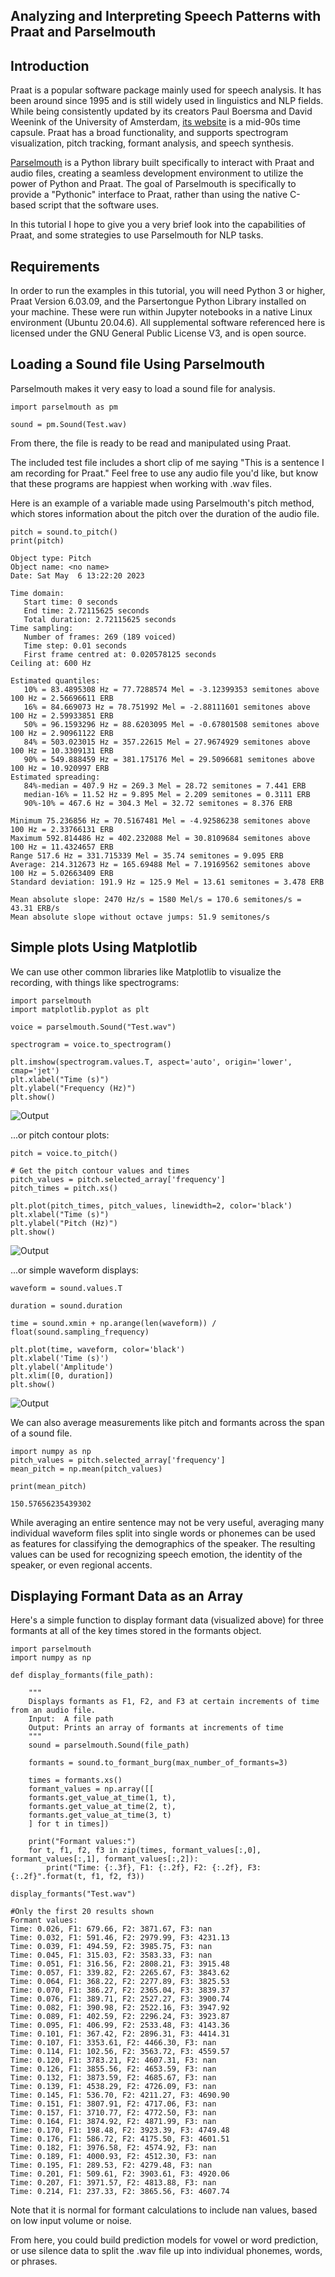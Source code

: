 ## Analyzing and Interpreting Speech Patterns with Praat and Parselmouth

## Introduction
Praat is a popular software package mainly used for speech analysis. It has been around since 1995 and is still widely used in linguistics and NLP fields. While being consistently updated by its creators Paul Boersma and David Weenink of the University of Amsterdam, [its website](https://www.fon.hum.uva.nl/praat/) is a mid-90s time capsule. Praat has a broad functionality, and supports spectrogram visualization, pitch tracking, formant analysis, and speech synthesis.

[Parselmouth](https://parselmouth.readthedocs.io/en/stable/) is a Python library built specifically to interact with Praat and audio files, creating a seamless development environment to utilize the power of Python and Praat. The goal of Parselmouth is specifically to provide a "Pythonic" interface to Praat, rather than using the native C-based script that the software uses. 

In this tutorial I hope to give you a very brief look into the capabilities of Praat, and some strategies to use Parselmouth for NLP tasks.

## Requirements
In order to run the examples in this tutorial, you will need Python 3 or higher, Praat Version 6.03.09, and the Parsertongue Python Library installed on your machine. These were run within Jupyter notebooks in a native Linux environment (Ubuntu 20.04.6). All supplemental software referenced here is licensed under the GNU General Public License V3, and is open source. 

## Loading a Sound file Using Parselmouth
Parselmouth makes it very easy to load a sound file for analysis.

``` 
import parselmouth as pm

sound = pm.Sound(Test.wav) 
```
From there, the file is ready to be read and manipulated using Praat.

The included test file includes a short clip of me saying "This is a sentence I am recording for Praat." Feel free to use any audio file you'd like, but know that these programs are happiest when working with .wav files.

Here is an example of a variable made using Parselmouth's pitch method, which stores information about the pitch over the duration of the audio file.
```
pitch = sound.to_pitch()
print(pitch)
```
```
Object type: Pitch
Object name: <no name>
Date: Sat May  6 13:22:20 2023

Time domain:
   Start time: 0 seconds
   End time: 2.72115625 seconds
   Total duration: 2.72115625 seconds
Time sampling:
   Number of frames: 269 (189 voiced)
   Time step: 0.01 seconds
   First frame centred at: 0.020578125 seconds
Ceiling at: 600 Hz

Estimated quantiles:
   10% = 83.4895308 Hz = 77.7288574 Mel = -3.12399353 semitones above 100 Hz = 2.56696611 ERB
   16% = 84.669073 Hz = 78.751992 Mel = -2.88111601 semitones above 100 Hz = 2.59933851 ERB
   50% = 96.1593296 Hz = 88.6203095 Mel = -0.67801508 semitones above 100 Hz = 2.90961122 ERB
   84% = 503.023015 Hz = 357.22615 Mel = 27.9674929 semitones above 100 Hz = 10.3309131 ERB
   90% = 549.888459 Hz = 381.175176 Mel = 29.5096681 semitones above 100 Hz = 10.920997 ERB
Estimated spreading:
   84%-median = 407.9 Hz = 269.3 Mel = 28.72 semitones = 7.441 ERB
   median-16% = 11.52 Hz = 9.895 Mel = 2.209 semitones = 0.3111 ERB
   90%-10% = 467.6 Hz = 304.3 Mel = 32.72 semitones = 8.376 ERB

Minimum 75.236856 Hz = 70.5167481 Mel = -4.92586238 semitones above 100 Hz = 2.33766131 ERB
Maximum 592.814486 Hz = 402.232088 Mel = 30.8109684 semitones above 100 Hz = 11.4324657 ERB
Range 517.6 Hz = 331.715339 Mel = 35.74 semitones = 9.095 ERB
Average: 214.312673 Hz = 165.69488 Mel = 7.19169562 semitones above 100 Hz = 5.02663409 ERB
Standard deviation: 191.9 Hz = 125.9 Mel = 13.61 semitones = 3.478 ERB

Mean absolute slope: 2470 Hz/s = 1580 Mel/s = 170.6 semitones/s = 43.31 ERB/s
Mean absolute slope without octave jumps: 51.9 semitones/s
```
## Simple plots Using Matplotlib

We can use other common libraries like Matplotlib to visualize the recording, with things like spectrograms:
```
import parselmouth
import matplotlib.pyplot as plt

voice = parselmouth.Sound("Test.wav")

spectrogram = voice.to_spectrogram()

plt.imshow(spectrogram.values.T, aspect='auto', origin='lower', cmap='jet')
plt.xlabel("Time (s)")
plt.ylabel("Frequency (Hz)")
plt.show()
```
![Output](https://raw.githubusercontent.com/vinicelli/vinicelli.github.io/main/Spectrogram.png)

...or pitch contour plots:
```
pitch = voice.to_pitch()

# Get the pitch contour values and times
pitch_values = pitch.selected_array['frequency']
pitch_times = pitch.xs()

plt.plot(pitch_times, pitch_values, linewidth=2, color='black')
plt.xlabel("Time (s)")
plt.ylabel("Pitch (Hz)")
plt.show()
```
![Output](https://raw.githubusercontent.com/vinicelli/vinicelli.github.io/main/Pitch_Contour.png)

...or simple waveform displays:
```
waveform = sound.values.T

duration = sound.duration

time = sound.xmin + np.arange(len(waveform)) / float(sound.sampling_frequency)

plt.plot(time, waveform, color='black')
plt.xlabel('Time (s)')
plt.ylabel('Amplitude')
plt.xlim([0, duration])
plt.show()
```
![Output](https://raw.githubusercontent.com/vinicelli/vinicelli.github.io/main/Waveform.png)

We can also average measurements like pitch and formants across the span of a sound file. 
```
import numpy as np
pitch_values = pitch.selected_array['frequency']
mean_pitch = np.mean(pitch_values)

print(mean_pitch)
```
```
150.57656235439302
```
While averaging an entire sentence may not be very useful, averaging many individual waveform files split into single words or phonemes can be used as features for classifying the demographics of the speaker. The resulting values can be used for recognizing speech emotion, the identity of the speaker, or even regional accents.

## Displaying Formant Data as an Array
Here's a simple function to display formant data (visualized above) for  three formants at all of the key times stored in the formants object.
```
import parselmouth
import numpy as np

def display_formants(file_path):

    """
    Displays formants as F1, F2, and F3 at certain increments of time from an audio file.
    Input:  A file path
    Output: Prints an array of formants at increments of time
    """
    sound = parselmouth.Sound(file_path)

    formants = sound.to_formant_burg(max_number_of_formants=3)

    times = formants.xs()
    formant_values = np.array([[
    formants.get_value_at_time(1, t), 
    formants.get_value_at_time(2, t), 
    formants.get_value_at_time(3, t) 
    ] for t in times])

    print("Formant values:")
    for t, f1, f2, f3 in zip(times, formant_values[:,0], formant_values[:,1], formant_values[:,2]):
        print("Time: {:.3f}, F1: {:.2f}, F2: {:.2f}, F3: {:.2f}".format(t, f1, f2, f3))

display_formants("Test.wav")
```
```
#Only the first 20 results shown
Formant values:
Time: 0.026, F1: 679.66, F2: 3871.67, F3: nan
Time: 0.032, F1: 591.46, F2: 2979.99, F3: 4231.13
Time: 0.039, F1: 494.59, F2: 3985.75, F3: nan
Time: 0.045, F1: 315.03, F2: 3583.33, F3: nan
Time: 0.051, F1: 316.56, F2: 2808.21, F3: 3915.48
Time: 0.057, F1: 339.82, F2: 2265.67, F3: 3843.62
Time: 0.064, F1: 368.22, F2: 2277.89, F3: 3825.53
Time: 0.070, F1: 386.27, F2: 2365.04, F3: 3839.37
Time: 0.076, F1: 389.71, F2: 2527.27, F3: 3900.74
Time: 0.082, F1: 390.98, F2: 2522.16, F3: 3947.92
Time: 0.089, F1: 402.59, F2: 2296.24, F3: 3923.87
Time: 0.095, F1: 406.99, F2: 2533.48, F3: 4143.36
Time: 0.101, F1: 367.42, F2: 2896.31, F3: 4414.31
Time: 0.107, F1: 3353.61, F2: 4466.30, F3: nan
Time: 0.114, F1: 102.56, F2: 3563.72, F3: 4559.57
Time: 0.120, F1: 3783.21, F2: 4607.31, F3: nan
Time: 0.126, F1: 3855.56, F2: 4653.59, F3: nan
Time: 0.132, F1: 3873.59, F2: 4685.67, F3: nan
Time: 0.139, F1: 4538.29, F2: 4726.09, F3: nan
Time: 0.145, F1: 536.70, F2: 4211.27, F3: 4690.90
Time: 0.151, F1: 3807.91, F2: 4717.06, F3: nan
Time: 0.157, F1: 3710.77, F2: 4772.50, F3: nan
Time: 0.164, F1: 3874.92, F2: 4871.99, F3: nan
Time: 0.170, F1: 198.48, F2: 3923.39, F3: 4749.48
Time: 0.176, F1: 586.72, F2: 4175.50, F3: 4601.51
Time: 0.182, F1: 3976.58, F2: 4574.92, F3: nan
Time: 0.189, F1: 4000.93, F2: 4512.30, F3: nan
Time: 0.195, F1: 289.53, F2: 4279.48, F3: nan
Time: 0.201, F1: 509.61, F2: 3903.61, F3: 4920.06
Time: 0.207, F1: 3971.57, F2: 4813.88, F3: nan
Time: 0.214, F1: 237.33, F2: 3865.56, F3: 4607.74
```

Note that it is normal for formant calculations to include nan values, based on low input volume or noise.

From here, you could build prediction models for vowel or word prediction, or use silence data to split the .wav file up into individual phonemes, words, or phrases. 

 

